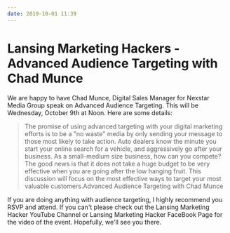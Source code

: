 ```yaml
---
date: 2019-10-01 11:39
---
```

# Lansing Marketing Hackers - Advanced Audience Targeting with Chad Munce


We are happy to have Chad Munce, Digital Sales Manager for Nexstar Media Group speak on Advanced Audience Targeting. This will be Wednesday, October 9th at Noon. Here are some details:






> The promise of using advanced targeting with your digital marketing efforts is to be a "no waste" media by only sending your message to those most likely to take action. Auto dealers know the minute you start your online search for a vehicle, and aggressively go after your business. As a small-medium size business, how can you compete? The good news is that it does not take a huge budget to be very effective when you are going after the low hanging fruit. This discussion will focus on the most effective ways to target your most valuable customers.Advanced Audience Targeting with Chad Munce


If you are doing anything with audience targeting,  I highly recommend you RSVP and attend. If you can't please check out the Lansing Marketing Hacker YouTube Channel or Lansing Marketing Hacker FaceBook Page for the video of the event. Hopefully, we'll see you there.